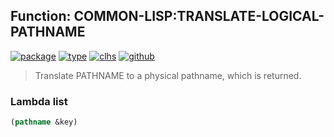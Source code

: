 ## Function: COMMON-LISP:TRANSLATE-LOGICAL-PATHNAME
[![package](https://img.shields.io/badge/Package-COMMON--LISP-5f9ea0.svg?style=social&colorA=999999)](../) [![type](https://img.shields.io/badge/Type-Function-5f9ea0.svg?style=social&colorA=999999)](../#function) [![clhs](https://img.shields.io/badge/CLHS-TRANSLATE--LOGICAL--PATHNAME-5f9ea0.svg?style=social&colorA=999999)](http://www.lispworks.com/documentation/HyperSpec/Body/f_tr_log.htm) [![github](https://img.shields.io/badge/GitHub-View_the_source-5f9ea0.svg?style=social&colorA=999999&logo=github)](https://github.com/sbcl/sbcl/blob/master/src/code/target-pathname.lisp/) 

> Translate PATHNAME to a physical pathname, which is returned.

### Lambda list
```cl
(pathname &key)
```
